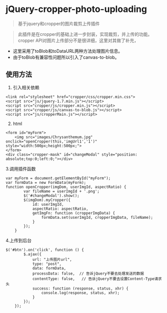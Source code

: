 # jQuery-cropper-photo-uploading
> 基于jquery和cropper的图片裁剪上传插件

> 此插件是在cropper的基础上进一步封装，实现裁剪，并上传的功能。cropper API对图片上传部分不是很详细，这里对其做了补充，

* 这里采用了toBlob和toDataURL两种方法处理图片信息。
* 由于toBlob有兼容性问题所以引入了canvas-to-blob。

## 使用方法

1. 引入相关依赖
~~~
<link rel="stylesheet" href="cropper/css/cropper.min.css">
<script src="js/jquery-1.7.min.js"></script>
<script src="cropper/js/cropper.min.js"></script>
<script src="cropper/js/canvas-to-blob.js"></script>
<script src="js/cropperMain.js"></script>
~~~

2. html
~~~
<form id="myForm">
    <img src="images/Chrysanthemum.jpg" onclick="openCropper(this,'imgUrl1','1')" style="width:500px;height:500px;">
</form>
<div class="cropper-mask" id="changeModal" style="position: absolute;top:0;left:0;"></div>
~~~
3.调用插件函数
~~~
var myForm = document.getElementById("myForm");
var formData = new FormData(myForm);
function openCropper(imgDom, userImgId, aspectRatio) {
        var fileName = userImgId + '.png';
        $('#changeModal').show();
        $(imgDom).myCropper({
            id: userImgId,
            aspectRatio: aspectRatio,
            getImgFn: function (cropperImgData) {
                formData.set(userImgId, cropperImgData, fileName);
            }
        });
    }
~~~
4.上传到后台
~~~
$('#btn').on('click', function () {
        $.ajax({
            url: "上传图片url",
            type: "post",
            data: formData,
            processData: false,  // 告诉jQuery不要去处理发送的数据
            contentType: false,   // 告诉jQuery不要去设置Content-Type请求头
            success: function (response, status, xhr) {
                console.log(response, status, xhr);
            }
        });
    });
~~~
